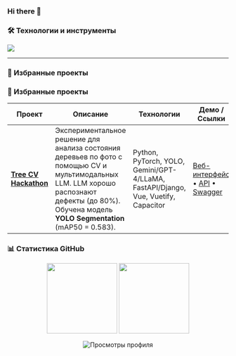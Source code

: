 ### Hi there 👋

<!--
**CheshirSml/CheshirSml** is a ✨ _special_ ✨ repository because its `README.md` (this file) appears on your GitHub profile.

Here are some ideas to get you started:

- 🔭 I’m currently working on ...
- 🌱 I’m currently learning ...
- 👯 I’m looking to collaborate on ...
- 🤔 I’m looking for help with ...
- 💬 Ask me about ...
- 📫 How to reach me: ...
- 😄 Pronouns: ...
- ⚡ Fun fact: ...
-->

### 🛠️ Технологии и инструменты

<p align="left">
  <img src="https://skillicons.dev/icons?i=python,pytorch,fastapi,flask,postgres,docker,git,linux" />
</p>

---
### 🌳 Избранные проекты

### 🌳 Избранные проекты

| Проект | Описание | Технологии | Демо / Ссылки |
|--------|----------|------------|----------------|
| **[Tree CV Hackathon](https://github.com/CheshirSml/tree-cv-hackaton)** | Экспериментальное решение для анализа состояния деревьев по фото с помощью CV и мультимодальных LLM. LLM хорошо распознают дефекты (до 80%). Обучена модель **YOLO Segmentation** (mAP50 = 0.583). | Python, PyTorch, YOLO, Gemini/GPT-4/LLaMA, FastAPI/Django, Vue, Vuetify, Capacitor | [Веб-интерфейс](http://45.89.66.66:8070/) • [API](https://botanicpanic.pro/tapi) • [Swagger](http://45.89.66.66:8071/swagger/) |



### 📊 Статистика GitHub

<p align="center">
  <img height="160em" src="https://github-readme-stats.vercel.app/api?username=CheshirSml&show_icons=true&theme=radical&count_private=true&include_all_commits=true" />
  <img height="160em" src="https://github-readme-stats.vercel.app/api/top-langs/?username=CheshirSml&layout=compact&theme=radical" />
</p>

<p align="center">
  <img src="https://komarev.com/ghpvc/?username=CheshirSml&color=blueviolet" alt="Просмотры профиля" />
</p>
